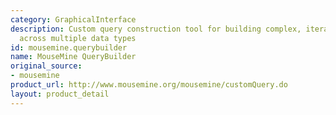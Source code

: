```yaml
---
category: GraphicalInterface
description: Custom query construction tool for building complex, iterative queries
  across multiple data types
id: mousemine.querybuilder
name: MouseMine QueryBuilder
original_source:
- mousemine
product_url: http://www.mousemine.org/mousemine/customQuery.do
layout: product_detail
---
```

